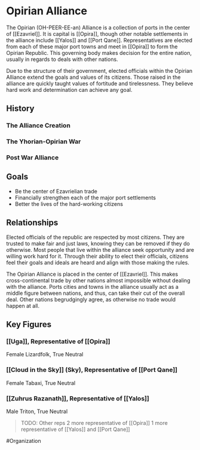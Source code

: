 # Opirian Alliance
The Opirian (OH-PEER-EE-an) Alliance is a collection of ports in the center of [[Ezavriel]]. It is capital is [[Opira]], though other notable settlements in the alliance include [[Yalos]] and [[Port Qane]]. Representatives are elected from each of these major port towns and meet in [[Opira]] to form the Opirian Republic. This governing body makes decision for the entire nation, usually in regards to deals with other nations. 

Due to the structure of their government, elected officials within the Opirian Alliance extend the goals and values of its citizens. Those raised in the alliance are quickly taught values of fortitude and tirelessness. They believe hard work and determination can achieve any goal. 

## History
### The Alliance Creation

### The Yhorian-Opirian War

### Post War Alliance

## Goals
- Be the center of Ezavrielian trade
- Financially strengthen each of the major port settlements
- Better the lives of the hard-working citizens

## Relationships
Elected officials of the republic are respected by most citizens. They are trusted to make fair and just laws, knowing they can be removed if they do otherwise. Most people that live within the alliance seek opportunity and are willing work hard for it. Through their ability to elect their officials, citizens feel their goals and ideals are heard and align with those making the rules. 

The Opirian Alliance is placed in the center of [[Ezavriel]]. This makes cross-continental trade by other nations almost impossible without dealing with the alliance. Ports cities and towns in the alliance usually act as a middle figure between nations, and thus, can take their cut of the overall deal. Other nations begrudgingly agree, as otherwise no trade would happen at all.

## Key Figures
### [[Uga]], Representative of [[Opira]]
Female Lizardfolk, True Neutral

### [[Cloud in the Sky]] (Sky), Representative of [[Port Qane]]
Female Tabaxi, True Neutral

### [[Zuhrus Razanath]], Representative of [[Yalos]]
Male Triton, True Neutral

> TODO: Other reps
> 2 more representative of [[Opira]]
> 1 more representative of [[Yalos]] and [[Port Qane]]

#Organization 
